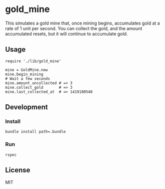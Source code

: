 # gold_mine

This simulates a gold mine that, once mining begins, accumulates gold at a
rate of 1 unit per second. You can collect the gold, and the amount
accumulated resets, but it will continue to accumulate gold.

## Usage

```
require './lib/gold_mine'

mine = GoldMine.new
mine.begin_mining
# Wait a few seconds
mine.amount_uncollected # => 3
mine.collect_gold       # => 3
mine.last_collected_at  # => 1419180548
```

## Development

### Install

```
bundle install path=.bundle
```

### Run

```
rspec
```

## License

MIT

